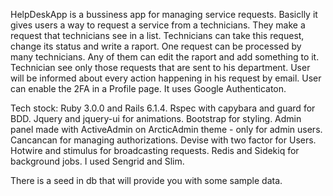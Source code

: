 HelpDeskApp is a bussiness app for managing service requests. Basiclly it gives users a way to request a service from a technicians. They make a request that technicians see in a list. Technicians can take this request, change its status and write a raport. One request can be processed by many technicians. Any of them can edit the raport and add something to it. Technician see only those requests that are sent to his department. User will be informed about every action happening in his request by email. 
User can enable the 2FA in a Profile page. It uses Google Authenticaton.

Tech stock:
Ruby 3.0.0 and Rails 6.1.4.
Rspec with capybara and guard for BDD.
Jquery and jquery-ui for animations.
Bootstrap for styling.
Admin panel made with ActiveAdmin on ArcticAdmin theme - only for admin users.
Cancancan for managing authorizations.
Devise with two factor for Users.
Hotwire and stimulus for broadcasting requests.
Redis and Sidekiq for background jobs.
I used Sengrid and Slim.

There is a seed in db that will provide you with some sample data.